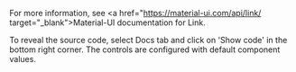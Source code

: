 For more information, see <a href="https://material-ui.com/api/link/ target="\_blank">Material-UI documentation for Link</a>.

To reveal the source code, select Docs tab and click on 'Show code' in the bottom right corner. The controls are configured with default component values.
